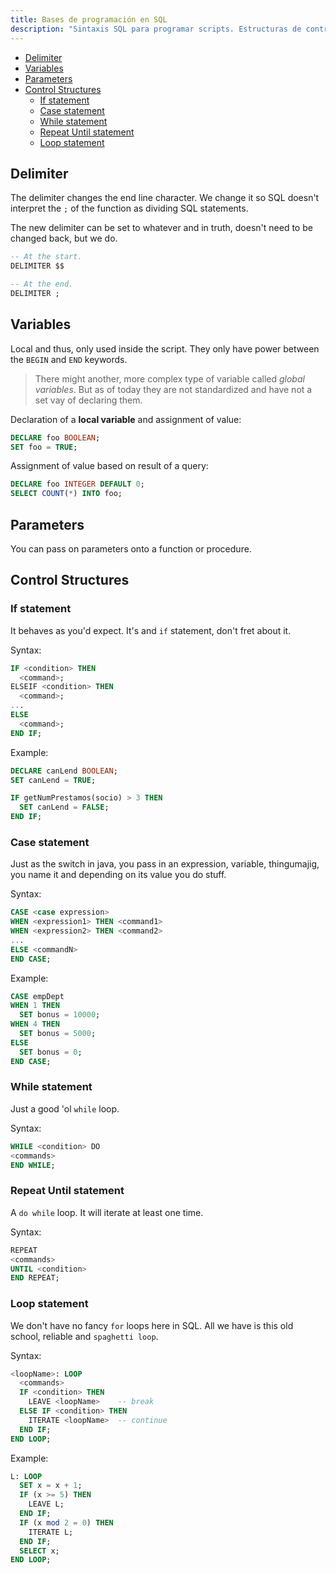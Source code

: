 ```yaml
---
title: Bases de programación en SQL
description: "Sintaxis SQL para programar scripts. Estructuras de control, declaración de variables y todo ese rollo 🐟"
---
```


- [Delimiter](#delimiter)
- [Variables](#variables)
- [Parameters](#parameters)
- [Control Structures](#control-structures)
  - [If statement](#if-statement)
  - [Case statement](#case-statement)
  - [While statement](#while-statement)
  - [Repeat Until statement](#repeat-until-statement)
  - [Loop statement](#loop-statement)

## Delimiter

The delimiter changes the end line character. We change it so SQL doesn't interpret the `;` of the function as dividing SQL statements.

The new delimiter can be set to whatever and in truth, doesn't need to be changed back, but we do.

```sql
-- At the start.
DELIMITER $$
```

```sql
-- At the end.
DELIMITER ;
```

## Variables

Local and thus, only used inside the script. They only have power between the `BEGIN` and `END` keywords.

> There might another, more complex type of variable called *global variables*. But as of today they are not standardized and have not a set vay of declaring them.

Declaration of a **local variable** and assignment of value:

```SQL
DECLARE foo BOOLEAN;
SET foo = TRUE;
```

Assignment of value based on result of a query:

```SQL
DECLARE foo INTEGER DEFAULT 0;
SELECT COUNT(*) INTO foo;
```

## Parameters

You can pass on parameters onto a function or procedure.

## Control Structures

### If statement

It behaves as you'd expect. It's and `if` statement, don't fret about it.

Syntax:

```SQL
IF <condition> THEN
  <command>;
ELSEIF <condition> THEN
  <command>;
...
ELSE
  <command>;
END IF;
```

Example:

```SQL
DECLARE canLend BOOLEAN;
SET canLend = TRUE;

IF getNumPrestamos(socio) > 3 THEN
  SET canLend = FALSE;
END IF;
```

### Case statement

Just as the switch in java, you pass in an expression, variable, thingumajig, you name it and depending on its value you do stuff.

Syntax:

```SQL
CASE <case expression>
WHEN <expression1> THEN <command1>
WHEN <expression2> THEN <command2>
...
ELSE <commandN>
END CASE;
```

Example:

```SQL
CASE empDept
WHEN 1 THEN
  SET bonus = 10000;
WHEN 4 THEN
  SET bonus = 5000;
ELSE
  SET bonus = 0;
END CASE;
```

### While statement

Just a good 'ol `while` loop.

Syntax:

```SQL
WHILE <condition> DO
<commands>
END WHILE;
```

### Repeat Until statement

A `do while` loop. It will iterate at least one time.

Syntax:

```SQL
REPEAT
<commands>
UNTIL <condition>
END REPEAT;
```

### Loop statement

We don't have no fancy `for` loops here in SQL. All we have is this old school, reliable and `spaghetti loop`.

Syntax:

```SQL
<loopName>: LOOP
  <commands>
  IF <condition> THEN
    LEAVE <loopName>    -- break
  ELSE IF <condition> THEN
    ITERATE <loopName>  -- continue
  END IF;
END LOOP;
```

Example:

```SQL
L: LOOP
  SET x = x + 1;
  IF (x >= 5) THEN
    LEAVE L;
  END IF;
  IF (x mod 2 = 0) THEN
    ITERATE L;
  END IF;
  SELECT x;
END LOOP;
```
